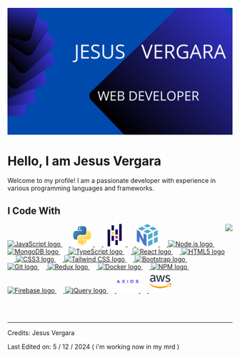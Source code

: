 ![Banner Image](https://github.com/JesusVergara89/Practicing-Tailwind-01/blob/main/public/WEB%20DEVELOPER.png?raw=true)

# Hello, I am Jesus Vergara
Welcome to my profile! I am a passionate developer with experience in various programming languages and frameworks.

### 

## I Code With
<img align="right" height="150" src="https://media1.tenor.com/m/Z_Ah8rkdZ4YAAAAd/walking-code.gif"  />

<a href="https://github.com/JesusVergara89"> 

<div align="left">
  <img src="https://cdn.jsdelivr.net/gh/devicons/devicon/icons/javascript/javascript-original.svg" height="50" alt="JavaScript logo"  />
  <img width="15" />
  <img src="https://raw.githubusercontent.com/devicons/devicon/6910f0503efdd315c8f9b858234310c06e04d9c0/icons/python/python-original.svg" height="50" alt="JavaScript logo"  />
  <img width="15" />
  <img src="https://raw.githubusercontent.com/devicons/devicon/6910f0503efdd315c8f9b858234310c06e04d9c0/icons/pandas/pandas-original.svg" height="50" alt="Firebase logo"  />
  <img width="15" />
  <img src="https://raw.githubusercontent.com/devicons/devicon/6910f0503efdd315c8f9b858234310c06e04d9c0/icons/numpy/numpy-original.svg" height="50" alt="Firebase logo"  />
  <img width="15" />
  <img src="https://cdn.jsdelivr.net/gh/devicons/devicon/icons/nodejs/nodejs-original.svg" height="50" alt="Node.js logo"  />
  <img width="15" />
  <img src="https://cdn.jsdelivr.net/gh/devicons/devicon/icons/mongodb/mongodb-original.svg" height="50" alt="MongoDB logo"  />
  <img width="15" />
  <img src="https://cdn.jsdelivr.net/gh/devicons/devicon/icons/typescript/typescript-original.svg" height="50" alt="TypeScript logo"  />
  <img width="15" />
  <img src="https://cdn.jsdelivr.net/gh/devicons/devicon/icons/react/react-original.svg" height="50" alt="React logo"  />
  <img width="15" />
  <img src="https://cdn.jsdelivr.net/gh/devicons/devicon/icons/html5/html5-original.svg" height="50" alt="HTML5 logo"  />
  <img width="15" />
  <img src="https://cdn.jsdelivr.net/gh/devicons/devicon/icons/css3/css3-original.svg" height="50" alt="CSS3 logo"  />
  <img width="15" />
  <img src="https://cdn.jsdelivr.net/gh/devicons/devicon/icons/tailwindcss/tailwindcss-original-wordmark.svg" height="50" alt="Tailwind CSS logo"  />
  <img width="15" />
  <img src="https://cdn.jsdelivr.net/gh/devicons/devicon/icons/bootstrap/bootstrap-original.svg" height="50" alt="Bootstrap logo"  />
  <img width="15" />
  <img src="https://cdn.jsdelivr.net/gh/devicons/devicon/icons/git/git-original.svg" height="50" alt="Git logo"  />
  <img width="15" />
  <img src="https://cdn.jsdelivr.net/gh/devicons/devicon/icons/redux/redux-original.svg" height="50" alt="Redux logo"  />
  <img width="15" />
  <img src="https://cdn.jsdelivr.net/gh/devicons/devicon/icons/docker/docker-original.svg" height="50" alt="Docker logo"  />
  <img width="15" />
  <img src="https://cdn.jsdelivr.net/gh/devicons/devicon/icons/npm/npm-original-wordmark.svg" height="50" alt="NPM logo"  />
  <img width="15" />
  <img src="https://cdn.jsdelivr.net/gh/devicons/devicon/icons/firebase/firebase-plain.svg" height="50" alt="Firebase logo"  />
  <img width="15" />
  <img src="https://cdn.jsdelivr.net/gh/devicons/devicon/icons/jquery/jquery-original.svg" height="50" alt="jQuery logo"  />
  <img width="15" />
  <img src="https://raw.githubusercontent.com/devicons/devicon/6910f0503efdd315c8f9b858234310c06e04d9c0/icons/axios/axios-plain-wordmark.svg" height="50" alt="MySQL logo"  />
  <img width="15" />
  <img src="https://raw.githubusercontent.com/devicons/devicon/6910f0503efdd315c8f9b858234310c06e04d9c0/icons/amazonwebservices/amazonwebservices-original-wordmark.svg" height="50" alt="jQuery logo"  /> 
</div>
<a/>

###
<br>
<div align="center">

</div>

###

------
Credits: Jesus Vergara

Last Edited on: 5 / 12 / 2024 ( i'm working now in my mrd )

